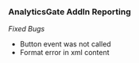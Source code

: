 ### AnalyticsGate AddIn Reporting

*Fixed Bugs*
- Button event was not called
- Format error in xml content
